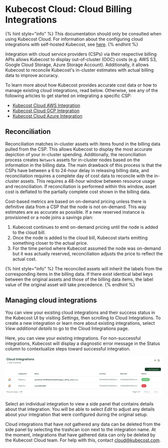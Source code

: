 # Kubecost Cloud: Cloud Billing Integrations

{% hint style="info" %}
This documentation should only be consulted when using Kubecost Cloud. For information about the configuring cloud integrations with self-hosted Kubecost, see [here](https://docs.kubecost.com/install-and-configure/install/cloud-integration).
{% endhint %}

Integration with cloud service providers (CSPs) via their respective billing APIs allows Kubecost to display out-of-cluster (OOC) costs (e.g. AWS S3, Google Cloud Storage, Azure Storage Account). Additionally, it allows Kubecost to reconcile Kubecost's in-cluster estimates with actual billing data to improve accuracy.

To learn more about how Kubecost provides accurate cost data or how to manage existing cloud integrations, read below. Otherwise, see any of the following articles to get started on integrating a specific CSP:

* [Kubecost Cloud AWS Integration](https://docs.kubecost.com/kubecost-cloud/kubecost-cloud-cloud-billing-integrations/kubecost-cloud-aws-integration)
* [Kubecost Cloud GCP Integration](https://docs.kubecost.com/kubecost-cloud/kubecost-cloud-cloud-billing-integrations/kubecost-cloud-gcp-integration)
* [Kubecost Cloud Azure Integration](https://docs.kubecost.com/kubecost-cloud/kubecost-cloud-cloud-billing-integrations/kubecost-cloud-azure-integration)

## Reconciliation

Reconciliation matches in-cluster assets with items found in the billing data pulled from the CSP. This allows Kubecost to display the most accurate depiction of your in-cluster spending. Additionally, the reconciliation process creates `Network` assets for in-cluster nodes based on the information in the billing data. The main drawback of this process is that the CSPs have between a 6 to 24-hour delay in releasing billing data, and reconciliation requires a complete day of cost data to reconcile with the in-cluster assets. This requires a 48-hour window between resource usage and reconciliation. If reconciliation is performed within this window, asset cost is deflated to the partially complete cost shown in the billing data.

Cost-based metrics are based on on-demand pricing unless there is definitive data from a CSP that the node is not on-demand. This way estimates are as accurate as possible. If a new reserved instance is provisioned or a node joins a savings plan:

1. Kubecost continues to emit on-demand pricing until the node is added to the cloud bill.
2. Once the node is added to the cloud bill, Kubecost starts emitting something closer to the actual price.
3. For the time period where Kubecost assumed the node was on-demand but it was actually reserved, reconciliation adjusts the price to reflect the actual cost.

{% hint style="info" %}
The reconciled assets will inherit the labels from the corresponding items in the billing data. If there exist identical label keys between the original assets and those of the billing data items, the label value of the original asset will take precedence.
{% endhint %}

## Managing cloud integrations

You can view your existing cloud integrations and their success status in the Kubecost UI by visiting _Settings_, then scrolling to Cloud Integrations. To create a new integration or learn more about existing integrations, select _View additional details_ to go to the Cloud Integrations page.

Here, you can view your existing integrations. For non-successful integrations, Kubecost will display a diagnostic error message in the Status column to contextualize steps toward successful integration.

![Example successful and failed cloud integrations](../../images/cloud-integrations-success-fail.png)

Select an individual integration to view a side panel that contains details about that integration. You will be able to select _Edit_ to adjust any details about your integration that were configured during the original setup.

Cloud integrations that have _not_ gathered any data can be deleted from the side panel by selecting the trashcan icon next to the integration name. At the moment, integrations that have gathered data can only be deleted by the Kubecost Cloud team. For help with this, contact [cloud@kubecost.com](mailto:cloud@kubecost.com).

